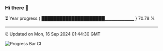 ### Hi there 👋

⏳ Year progress { █████████████████████▁▁▁▁▁▁▁▁▁ } 70.78 %

---

⏰ Updated on Mon, 16 Sep 2024 01:44:30 GMT

![Progress Bar CI](https://github.com/ZhaoGui/ZhaoGui/workflows/Progress%20Bar%20CI/badge.svg)
